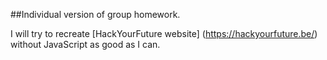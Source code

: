 ##Individual version of group homework.

I will try to recreate [HackYourFuture website] (https://hackyourfuture.be/) without JavaScript as good as I can.




